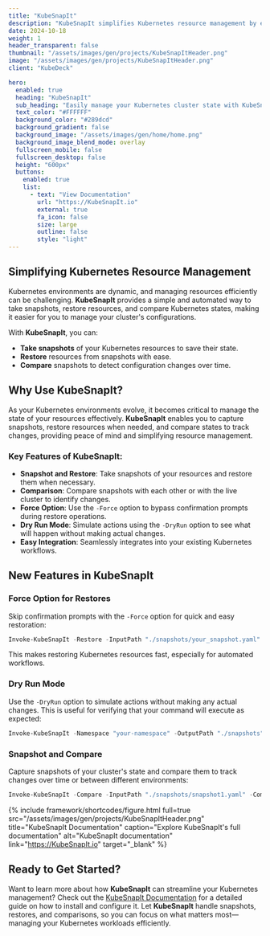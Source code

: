 ```yaml
---
title: "KubeSnapIt"
description: "KubeSnapIt simplifies Kubernetes resource management by enabling snapshots, restorations, and comparisons of your cluster state."
date: 2024-10-18
weight: 1
header_transparent: false
thumbnail: "/assets/images/gen/projects/KubeSnapItHeader.png"
image: "/assets/images/gen/projects/KubeSnapItHeader.png"
client: "KubeDeck"

hero:
  enabled: true
  heading: "KubeSnapIt"
  sub_heading: "Easily manage your Kubernetes cluster state with KubeSnapIt. Automate snapshots, restores, and comparisons for streamlined operations."
  text_color: "#FFFFFF"
  background_color: "#289dcd"
  background_gradient: false
  background_image: "/assets/images/gen/home/home.png"
  background_image_blend_mode: overlay
  fullscreen_mobile: false
  fullscreen_desktop: false
  height: "600px"
  buttons:
    enabled: true
    list:
      - text: "View Documentation"
        url: "https://KubeSnapIt.io"
        external: true
        fa_icon: false
        size: large
        outline: false
        style: "light"
---
```


## Simplifying Kubernetes Resource Management

Kubernetes environments are dynamic, and managing resources efficiently can be challenging. **KubeSnapIt** provides a simple and automated way to take snapshots, restore resources, and compare Kubernetes states, making it easier for you to manage your cluster's configurations.

With **KubeSnapIt**, you can:
- **Take snapshots** of your Kubernetes resources to save their state.
- **Restore** resources from snapshots with ease.
- **Compare** snapshots to detect configuration changes over time.
  
## Why Use KubeSnapIt?

As your Kubernetes environments evolve, it becomes critical to manage the state of your resources effectively. **KubeSnapIt** enables you to capture snapshots, restore resources when needed, and compare states to track changes, providing peace of mind and simplifying resource management.

### Key Features of KubeSnapIt:
- **Snapshot and Restore**: Take snapshots of your resources and restore them when necessary.
- **Comparison**: Compare snapshots with each other or with the live cluster to identify changes.
- **Force Option**: Use the `-Force` option to bypass confirmation prompts during restore operations.
- **Dry Run Mode**: Simulate actions using the `-DryRun` option to see what will happen without making actual changes.
- **Easy Integration**: Seamlessly integrates into your existing Kubernetes workflows.

## New Features in KubeSnapIt

### Force Option for Restores
Skip confirmation prompts with the `-Force` option for quick and easy restoration:

```powershell
Invoke-KubeSnapIt -Restore -InputPath "./snapshots/your_snapshot.yaml" -Force
```

This makes restoring Kubernetes resources fast, especially for automated workflows.

### Dry Run Mode
Use the `-DryRun` option to simulate actions without making any actual changes. This is useful for verifying that your command will execute as expected:

```powershell
Invoke-KubeSnapIt -Namespace "your-namespace" -OutputPath "./snapshots" -DryRun
```

### Snapshot and Compare
Capture snapshots of your cluster's state and compare them to track changes over time or between different environments:

```powershell
Invoke-KubeSnapIt -Compare -InputPath "./snapshots/snapshot1.yaml" -ComparePath "./snapshots/snapshot2.yaml"
```

{% include framework/shortcodes/figure.html full=true src="/assets/images/gen/projects/KubeSnapItHeader.png" title="KubeSnapIt Documentation" caption="Explore KubeSnapIt's full documentation" alt="KubeSnapIt documentation" link="https://KubeSnapIt.io" target="_blank" %}

## Ready to Get Started?

Want to learn more about how **KubeSnapIt** can streamline your Kubernetes management? Check out the [KubeSnapIt Documentation](https://KubeSnapIt.io) for a detailed guide on how to install and configure it. Let **KubeSnapIt** handle snapshots, restores, and comparisons, so you can focus on what matters most—managing your Kubernetes workloads efficiently.
